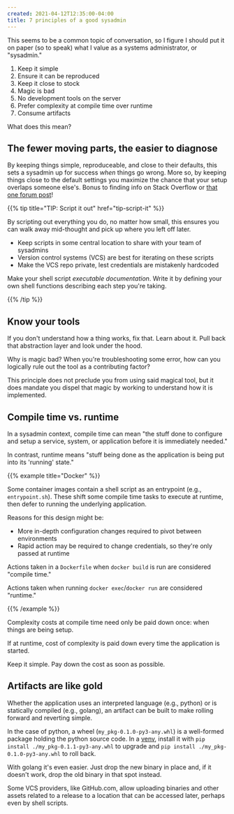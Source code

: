 ```yaml
---
created: 2021-04-12T12:35:00-04:00
title: 7 principles of a good sysadmin
---
```


This seems to be a common topic of conversation, so I figure I should put it on paper (so to speak) what I value as a systems administrator, or "sysadmin."

1. Keep it simple
2. Ensure it can be reproduced
3. Keep it close to stock
4. Magic is bad
5. No development tools on the server
6. Prefer complexity at compile time over runtime
7. Consume artifacts

What does this mean?

## The fewer moving parts, the easier to diagnose

By keeping things simple, reproduceable, and close to their defaults, this sets a sysadmin up for success _when_ things go wrong. More so, by keeping things close to the default settings you maximize the chance that your setup overlaps someone else's. Bonus to finding info on Stack Overflow or [that one forum post](https://xkcd.com/979/)!

{{% tip title="TIP: Script it out" href="tip-script-it" %}}

By scripting out everything you do, no matter how small, this ensures you can walk away mid-thought and pick up where you left off later.

- Keep scripts in some central location to share with your team of sysadmins
- Version control systems (VCS) are best for iterating on these scripts
- Make the VCS repo private, lest credentials are mistakenly hardcoded

Make your shell script _executable documentation_. Write it by defining your own shell functions describing each step you're taking.

{{% /tip %}}

##  Know your tools

If you don't understand how a thing works, fix that. Learn about it. Pull back that abstraction layer and look under the hood.

Why is magic bad? When you're troubleshooting some error, how can you logically rule out the tool as a contributing factor?

This principle does not preclude you from using said magical tool, but it does mandate you dispel that magic by working to understand how it is implemented.

## Compile time vs. runtime

In a sysadmin context, compile time can mean "the stuff done to configure and setup a service, system, or application before it is immediately needed."

In contrast, runtime means "stuff being done as the application is being put into its 'running' state."

{{% example title="Docker" %}}

Some container images contain a shell script as an entrypoint (e.g., `entrypoint.sh`). These shift some compile time tasks to execute at runtime, then defer to running the underlying application.

Reasons for this design might be:

- More in-depth configuration changes required to pivot between environments
- Rapid action may be required to change credentials, so they're only passed at runtime

Actions taken in a `Dockerfile` when `docker build` is run are considered "compile time."

Actions taken when running `docker exec`/`docker run` are considered "runtime."

{{% /example %}}

Complexity costs at compile time need only be paid down once: when things are being setup.

If at runtime, cost of complexity is paid down every time the application is started.

Keep it simple. Pay down the cost as soon as possible.

## Artifacts are like gold

Whether the application uses an interpreted language (e.g., python) or is statically compiled (e.g., golang), an artifact can be built to make rolling forward and reverting simple.

In the case of python, a wheel (`my_pkg-0.1.0-py3-any.whl`) is a well-formed package holding the python source code. In a [venv], install it with `pip install ./my_pkg-0.1.1-py3-any.whl` to upgrade and `pip install ./my_pkg-0.1.0-py3-any.whl` to roll back.

With golang it's even easier. Just drop the new binary in place and, if it doesn't work, drop the old binary in that spot instead.

Some VCS providers, like GitHub.com, allow uploading binaries and other assets related to a release to a location that can be accessed later, perhaps even by shell scripts.

[venv]: https://docs.python.org/3/tutorial/venv.html
